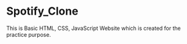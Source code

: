 # Spotify_Clone
This is Basic HTML, CSS, JavaScript Website which is created for the practice purpose.
